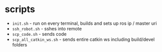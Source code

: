 # scripts

* `init.sh` - run on every terminal, builds and sets up ros ip / master uri
* `ssh_robot.sh` - sshes into remote
* `scp_code.sh` - sends code
* `scp_all_catkin_ws.sh` - sends entire catkin ws including build/devel folders
